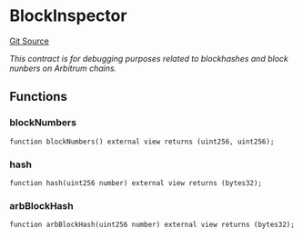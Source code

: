 # BlockInspector
[Git Source](https://github.com//PermissionlessGames/degen-casino/blob/768292e039db1c7f4c0027b2deb85bbbc8bc447f/src/BlockInspector.sol)

*This contract is for debugging purposes related to blockhashes and block nunbers on Arbitrum chains.*


## Functions
### blockNumbers


```solidity
function blockNumbers() external view returns (uint256, uint256);
```

### hash


```solidity
function hash(uint256 number) external view returns (bytes32);
```

### arbBlockHash


```solidity
function arbBlockHash(uint256 number) external view returns (bytes32);
```

